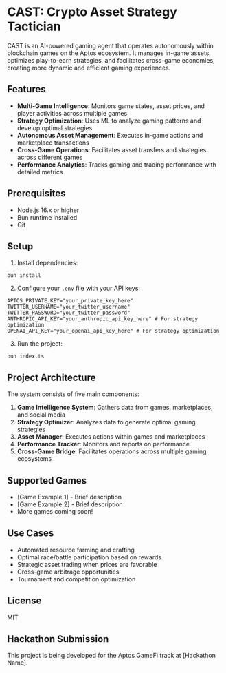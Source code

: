 # CAST: Crypto Asset Strategy Tactician

CAST is an AI-powered gaming agent that operates autonomously within blockchain games on the Aptos ecosystem. It manages in-game assets, optimizes play-to-earn strategies, and facilitates cross-game economies, creating more dynamic and efficient gaming experiences.

## Features

- **Multi-Game Intelligence**: Monitors game states, asset prices, and player activities across multiple games
- **Strategy Optimization**: Uses ML to analyze gaming patterns and develop optimal strategies
- **Autonomous Asset Management**: Executes in-game actions and marketplace transactions
- **Cross-Game Operations**: Facilitates asset transfers and strategies across different games
- **Performance Analytics**: Tracks gaming and trading performance with detailed metrics

## Prerequisites

- Node.js 16.x or higher
- Bun runtime installed
- Git

## Setup

1. Install dependencies:
```
bun install
```

2. Configure your `.env` file with your API keys:
```
APTOS_PRIVATE_KEY="your_private_key_here"
TWITTER_USERNAME="your_twitter_username"
TWITTER_PASSWORD="your_twitter_password"
ANTHROPIC_API_KEY="your_anthropic_api_key_here" # For strategy optimization
OPENAI_API_KEY="your_openai_api_key_here" # For strategy optimization
```

3. Run the project:
```
bun index.ts
```

## Project Architecture

The system consists of five main components:

1. **Game Intelligence System**: Gathers data from games, marketplaces, and social media
2. **Strategy Optimizer**: Analyzes data to generate optimal gaming strategies
3. **Asset Manager**: Executes actions within games and marketplaces
4. **Performance Tracker**: Monitors and reports on performance
5. **Cross-Game Bridge**: Facilitates operations across multiple gaming ecosystems

## Supported Games

- [Game Example 1] - Brief description
- [Game Example 2] - Brief description
- More games coming soon!

## Use Cases

- Automated resource farming and crafting
- Optimal race/battle participation based on rewards
- Strategic asset trading when prices are favorable
- Cross-game arbitrage opportunities
- Tournament and competition optimization

## License

MIT

## Hackathon Submission

This project is being developed for the Aptos GameFi track at [Hackathon Name].
